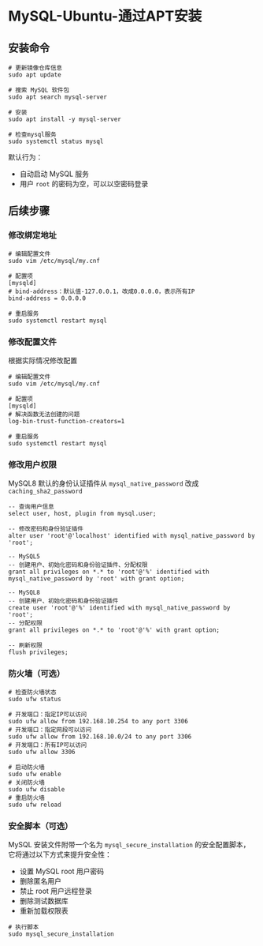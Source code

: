 # MySQL-Ubuntu-通过APT安装

## 安装命令

```shell
# 更新镜像仓库信息
sudo apt update

# 搜索 MySQL 软件包
sudo apt search mysql-server

# 安装
sudo apt install -y mysql-server

# 检查mysql服务
sudo systemctl status mysql
```

默认行为：

- 自动启动 MySQL 服务
- 用户 `root` 的密码为空，可以以空密码登录

## 后续步骤

### 修改绑定地址

```shell
# 编辑配置文件
sudo vim /etc/mysql/my.cnf

# 配置项
[mysqld]
# bind-address：默认值-127.0.0.1，改成0.0.0.0，表示所有IP
bind-address = 0.0.0.0

# 重启服务
sudo systemctl restart mysql
```

### 修改配置文件

根据实际情况修改配置

```shell
# 编辑配置文件
sudo vim /etc/mysql/my.cnf

# 配置项
[mysqld]
# 解决函数无法创建的问题
log-bin-trust-function-creators=1

# 重启服务
sudo systemctl restart mysql
```

### 修改用户权限

MySQL8 默认的身份认证插件从 `mysql_native_password` 改成 `caching_sha2_password`

```mysql
-- 查询用户信息
select user, host, plugin from mysql.user;

-- 修改密码和身份验证插件
alter user 'root'@'localhost' identified with mysql_native_password by 'root';

-- MySQL5
-- 创建用户、初始化密码和身份验证插件、分配权限
grant all privileges on *.* to 'root'@'%' identified with mysql_native_password by 'root' with grant option;

-- MySQL8
-- 创建用户、初始化密码和身份验证插件
create user 'root'@'%' identified with mysql_native_password by 'root';
-- 分配权限
grant all privileges on *.* to 'root'@'%' with grant option;

-- 刷新权限
flush privileges;
```

### 防火墙（可选）

```shell
# 检查防火墙状态
sudo ufw status

# 开发端口：指定IP可以访问
sudo ufw allow from 192.168.10.254 to any port 3306
# 开发端口：指定网段可以访问
sudo ufw allow from 192.168.10.0/24 to any port 3306
# 开发端口：所有IP可以访问
sudo ufw allow 3306

# 启动防火墙
sudo ufw enable
# 关闭防火墙
sudo ufw disable
# 重启防火墙
sudo ufw reload
```

### 安全脚本（可选）

MySQL 安装文件附带一个名为 `mysql_secure_installation` 的安全配置脚本，它将通过以下方式来提升安全性：

- 设置 MySQL root 用户密码
- 删除匿名用户
- 禁止 root 用户远程登录
- 删除测试数据库
- 重新加载权限表

```shell
# 执行脚本
sudo mysql_secure_installation
```

